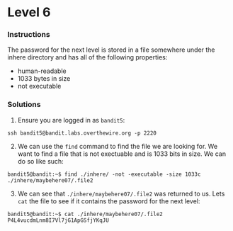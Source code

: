 # Level 6

### Instructions
The password for the next level is stored in a file somewhere under the inhere directory and has all of the following properties:
- human-readable
- 1033 bytes in size
- not executable


### Solutions
1. Ensure you are logged in as `bandit5`:
```
ssh bandit5@bandit.labs.overthewire.org -p 2220
```

2. We can use the `find` command to find the file we are looking for. We want to find a file that is not exectuable and is 1033 bits in size. We can do so like such:
```shell
bandit5@bandit:~$ find ./inhere/ -not -executable -size 1033c
./inhere/maybehere07/.file2
```

3. We can see that `./inhere/maybehere07/.file2` was returned to us. Lets `cat` the file to see if it contains the password for the next level:
```shell
bandit5@bandit:~$ cat ./inhere/maybehere07/.file2
P4L4vucdmLnm8I7Vl7jG1ApGSfjYKqJU
```